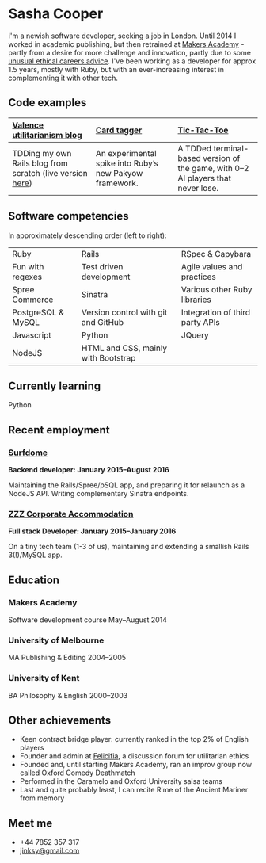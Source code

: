 Sasha Cooper
==

I'm a newish software developer, seeking a job in London. Until 2014 I worked in academic publishing, but then retrained at [Makers Academy](http://www.makersacademy.com/) - partly from a desire for more challenge and innovation, partly due to some [unusual ethical careers advice](https://80000hours.org/articles/earning-to-give/). I've been working as a developer for approx 1.5 years, mostly with Ruby, but with an ever-increasing interest in complementing it with other tech. 

Code examples
--

| [Valence utilitarianism blog](https://github.com/Arepo/rails-blog) | [Card tagger](https://github.com/Arepo/card-tagger) | [Tic-Tac-Toe](https://github.com/Arepo/tictactoe) |
|:--------- |:----------- |:---------------- |
| TDDing my own Rails blog from scratch (live version [here](https://fathomless-meadow-92606.herokuapp.com/))  | An experimental spike into Ruby’s new Pakyow framework. | A TDDed terminal-based version of the game, with 0–2 AI players that never lose. |

Software competencies
--

In approximately descending order (left to right):

<table>
  <tr>
    <td>Ruby</td>
    <td>Rails</td>
    <td>RSpec & Capybara</td>
  </tr>

  <tr>
    <td>Fun with regexes </td>
    <td>Test driven development</td>
    <td>Agile values and practices</td>
  </tr>

  <tr>
    <td>Spree Commerce</td>
    <td>Sinatra</td>
    <td>Various other Ruby libraries</td>
  </tr>

  <tr>
    <td>PostgreSQL & MySQL</td>
    <td>Version control with git and GitHub</td>
    <td>Integration of third party APIs</td>
  </tr>

  <tr>
    <td>Javascript</td>
    <td>Python</td>
    <td>JQuery</td>
  </tr>

  <tr>
    <td>NodeJS</td>
    <td>HTML and CSS, mainly with Bootstrap</td>
  </tr>
</table>


Currently learning
--

Python

Recent employment
--

### [Surfdome](https://www.surfdome.com/)

**Backend developer: January 2015–August 2016**

Maintaining the Rails/Spree/pSQL app, and preparing it for relaunch as a NodeJS API. Writing complementary Sinatra endpoints.

### [ZZZ Corporate Accommodation](https://www.zzz.co.uk/) 

**Full stack Developer: January 2015–January 2016**

On a tiny tech team (1-3 of us), maintaining and extending a smallish Rails 3(!)/MySQL app.

Education
--

### Makers Academy
Software development course	  May–August 2014

### University of Melbourne
MA Publishing & Editing         2004–2005

### University of Kent
BA Philosophy & English	        2000–2003


Other achievements
--

 * Keen contract bridge player: currently ranked in the top 2% of English players
 * Founder and admin at [Felicifia](http://felicifia.org/), a discussion forum for utilitarian ethics
 * Founded and, until starting Makers Academy, ran an improv group now called Oxford Comedy Deathmatch
 * Performed in the Caramelo and Oxford University salsa teams
 * Last and quite probably least, I can recite Rime of the Ancient Mariner from memory

Meet me
--

 * +44 7852 357 317
 * jinksy@gmail.com
